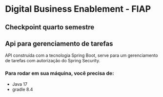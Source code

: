 # Digital Business Enablement - FIAP
## Checkpoint quarto semestre
## Api para gerenciamento de tarefas
API construída com a tecnologia Spring Boot, serve para um gerenciamento de tarefas com autorização do Spring Security.
### Para rodar em sua máquina, você precisa de:
- Java 17
- gradle 8.4
